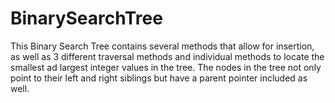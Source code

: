 # BinarySearchTree
This Binary Search Tree contains several methods that allow for insertion, as well as 3 different traversal methods and individual methods to locate the smallest
ad largest integer values in the tree. The nodes in the tree not only point to their left and right siblings but have a parent pointer included as well. 
